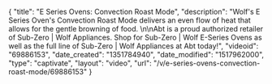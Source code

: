 {
    "title": "E Series Ovens: Convection Roast Mode",
    "description": "Wolf's E Series Oven's Convection Roast Mode delivers an even flow of heat that allows for the gentle browning of food. \n\nAbt is a proud authorized retailer of Sub-Zero | Wolf Appliances. Shop for Sub-Zero | Wolf E-Series Ovens as well as the full line of Sub-Zero | Wolf Appliances at Abt today!",
    "videoid": "69886153",
    "date_created": "1351784940",
    "date_modified": "1517962000",
    "type": "captivate",
    "layout": "video",
    "url": "\/v\/e-series-ovens-convection-roast-mode\/69886153"
}